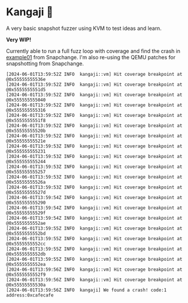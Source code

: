 # Kangaji 🐶
A very basic snapshot fuzzer using KVM to test ideas and learn.

**Very WIP!**

Currently able to run a full fuzz loop with coverage and find the crash in [example01](https://github.com/awslabs/snapchange/tree/main/examples/01_getpid) from Snapchange.
I'm also re-using the QEMU patches for snapshotting from Snapchange.

```
[2024-06-01T13:59:52Z INFO  kangaji::vm] Hit coverage breakpoint at @0x55555555536e
[2024-06-01T13:59:52Z INFO  kangaji::vm] Hit coverage breakpoint at @0x5555555551d5
[2024-06-01T13:59:52Z INFO  kangaji::vm] Hit coverage breakpoint at @0x555555555040
[2024-06-01T13:59:52Z INFO  kangaji::vm] Hit coverage breakpoint at @0x555555555316
[2024-06-01T13:59:52Z INFO  kangaji::vm] Hit coverage breakpoint at @0x5555555551f8
[2024-06-01T13:59:52Z INFO  kangaji::vm] Hit coverage breakpoint at @0x55555555520b
[2024-06-01T13:59:52Z INFO  kangaji::vm] Hit coverage breakpoint at @0x55555555521e
[2024-06-01T13:59:53Z INFO  kangaji::vm] Hit coverage breakpoint at @0x555555555231
[2024-06-01T13:59:53Z INFO  kangaji::vm] Hit coverage breakpoint at @0x555555555244
[2024-06-01T13:59:53Z INFO  kangaji::vm] Hit coverage breakpoint at @0x555555555257
[2024-06-01T13:59:53Z INFO  kangaji::vm] Hit coverage breakpoint at @0x55555555526a
[2024-06-01T13:59:53Z INFO  kangaji::vm] Hit coverage breakpoint at @0x55555555527d
[2024-06-01T13:59:54Z INFO  kangaji::vm] Hit coverage breakpoint at @0x555555555290
[2024-06-01T13:59:54Z INFO  kangaji::vm] Hit coverage breakpoint at @0x55555555529f
[2024-06-01T13:59:54Z INFO  kangaji::vm] Hit coverage breakpoint at @0x5555555552ae
[2024-06-01T13:59:55Z INFO  kangaji::vm] Hit coverage breakpoint at @0x5555555552bd
[2024-06-01T13:59:55Z INFO  kangaji::vm] Hit coverage breakpoint at @0x5555555552cc
[2024-06-01T13:59:55Z INFO  kangaji::vm] Hit coverage breakpoint at @0x5555555552db
[2024-06-01T13:59:55Z INFO  kangaji::vm] Hit coverage breakpoint at @0x5555555552ea
[2024-06-01T13:59:56Z INFO  kangaji::vm] Hit coverage breakpoint at @0x5555555552f9
[2024-06-01T13:59:56Z INFO  kangaji::vm] Hit coverage breakpoint at @0x55555555530a
[2024-06-01T13:59:56Z INFO  kangaji] We found a crash! code:1 address:0xcafecafe
```